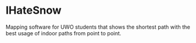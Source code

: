 IHateSnow
=========

Mapping software for UWO students that shows the shortest path with the best usage of indoor paths from point to point.
